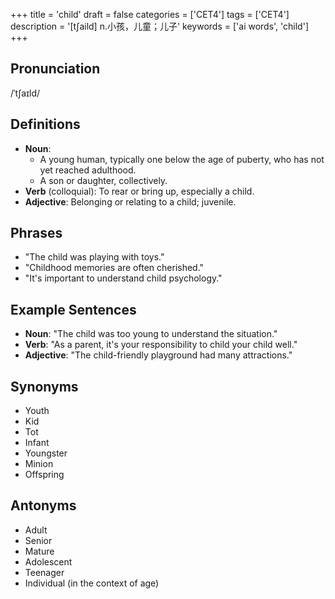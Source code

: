+++
title = 'child'
draft = false
categories = ['CET4']
tags = ['CET4']
description = '[t∫aild] n.小孩，儿童；儿子'
keywords = ['ai words', 'child']
+++

## Pronunciation
/ˈtʃaɪld/

## Definitions
- **Noun**: 
    - A young human, typically one below the age of puberty, who has not yet reached adulthood.
    - A son or daughter, collectively.
- **Verb** (colloquial): To rear or bring up, especially a child.
- **Adjective**: Belonging or relating to a child; juvenile.

## Phrases
- "The child was playing with toys."
- "Childhood memories are often cherished."
- "It's important to understand child psychology."

## Example Sentences
- **Noun**: "The child was too young to understand the situation."
- **Verb**: "As a parent, it's your responsibility to child your child well."
- **Adjective**: "The child-friendly playground had many attractions."

## Synonyms
- Youth
- Kid
- Tot
- Infant
- Youngster
- Minion
- Offspring

## Antonyms
- Adult
- Senior
- Mature
- Adolescent
- Teenager
- Individual (in the context of age)
